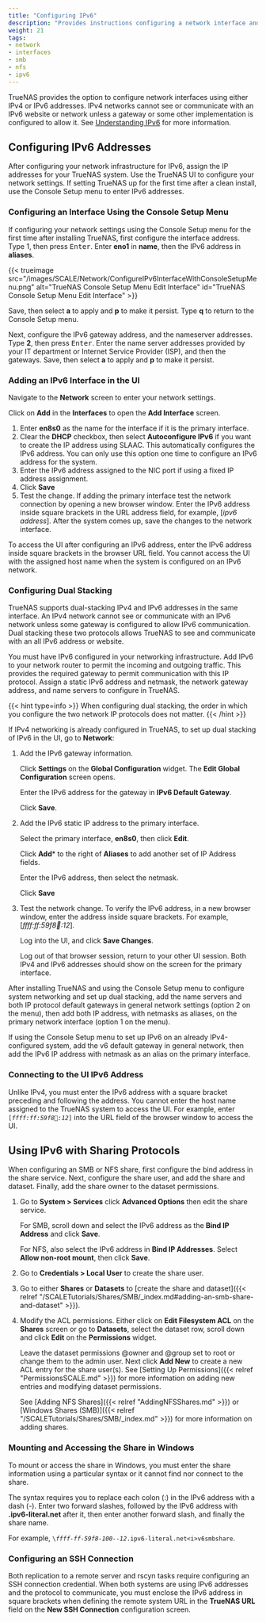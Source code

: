 ```yaml
---
title: "Configuring IPv6"
description: "Provides instructions configuring a network interface and other network settings for IPv6, and configuring an SMB or NFS share for IPv6."
weight: 21
tags:
- network
- interfaces
- smb
- nfs
- ipv6
---
```


TrueNAS provides the option to configure network interfaces using either IPv4 or IPv6 addresses.
IPv4 networks cannot see or communicate with an IPv6 website or network unless a gateway or some other implementation is configured to allow it.
See [Understanding IPv6](https://www.truenas.com/docs/references/ipv6/) for more information.

## Configuring IPv6 Addresses
After configuring your network infrastructure for IPv6, assign the IP addresses for your TrueNAS system.
Use the TrueNAS UI to configure your network settings.
If setting TrueNAS up for the first time after a clean install, use the Console Setup menu to enter IPv6 addresses.


### Configuring an Interface Using the Console Setup Menu
If configuring your network settings using the Console Setup menu for the first time after installing TrueNAS, first configure the interface address.
Type 1, then press <kbd>Enter</kbd>.
Enter **eno1** in **name**, then the IPv6 address in **aliases**.

{{< trueimage src="/images/SCALE/Network/ConfigureIPv6InterfaceWithConsoleSetupMenu.png" alt="TrueNAS Console Setup Menu Edit Interface" id="TrueNAS Console Setup Menu Edit Interface" >}}

Save, then select **a** to apply and **p** to make it persist. Type **q** to return to the Console Setup menu.

Next, configure the IPv6 gateway address, and the nameserver addresses. Type **2**, then press <kbd>Enter</kbd>.
Enter the name server addresses provided by your IT department or Internet Service Provider (ISP), and then the gateways.
Save, then select **a** to apply and **p** to make it persist. 

### Adding an IPv6 Interface in the UI
Navigate to the **Network** screen to enter your network settings.

Click on **Add** in the **Interfaces** to open the **Add Interface** screen.

1. Enter **en8s0** as the name for the interface if it is the primary interface.
2. Clear the **DHCP** checkbox, then select **Autoconfigure IPv6** if you want to create the IP address using SLAAC.
   This automatically configures the IPv6 address.
   You can only use this option one time to configure an IPv6 address for the system.
3. Enter the IPv6 address assigned to the NIC port if using a fixed IP address assignment.
4. Click **Save**
5. Test the change.
   If adding the primary interface test the network connection by opening a new browser window.
   Enter the IPv6 address inside square brackets in the URL address field, for example, [*ipv6 address*]. 
   After the system comes up, save the changes to the network interface.

To access the UI after configuring an IPv6 address, enter the IPv6 address inside square brackets in the browser URL field.
You cannot access the UI with the assigned host name when the system is configured on an IPv6 network.

### Configuring Dual Stacking
TrueNAS supports dual-stacking IPv4 and IPv6 addresses in the same interface.
An IPv4 network cannot see or communicate with an IPv6 network unless some gateway is configured to allow IPv6 communication.
Dual stacking these two protocols allows TrueNAS to see and communicate with an all IPv6 address or website.

You must have IPv6 configured in your networking infrastructure.
Add IPv6 to your network router to permit the incoming and outgoing traffic. This provides the required gateway to permit communication with this IP protocol.
Assign a static IPv6 address and netmask, the network gateway address, and name servers to configure in TrueNAS.

{{< hint type=info >}}
When configuring dual stacking, the order in which you configure the two network IP protocols does not matter.
{{< /hint >}}

If IPv4 networking is already configured in TrueNAS, to set up dual stacking of IPv6 in the UI, go to **Network**:

1. Add the IPv6 gateway information.

   Click **Settings** on the **Global Configuration** widget. The **Edit Global Configuration** screen opens.

   Enter the IPv6 address for the gateway in **IPv6 Default Gateway**.
   
   Click **Save**.

2. Add the IPv6 static IP address to the primary interface.

   Select the primary interface, **en8s0**, then click **Edit**.

   Click **Add*** to the right of **Aliases** to add another set of IP Address fields.

   Enter the IPv6 address, then select the netmask.

   Click **Save**

3. Test the network change.
   To verify the IPv6 address, in a new browser window, enter the address inside square brackets. For example, [*ffff:ff:59f8:100::12*].

   Log into the UI, and click **Save Changes**.

   Log out of that browser session, return to your other UI session.
   Both IPv4 and IPv6 addresses should show on the screen for the primary interface.

After installing TrueNAS and using the Console Setup menu to configure system networking and set up dual stacking, add the name servers and both IP protocol default gateways in general network settings (option 2 on the menu), then add both IP address, with netmasks as aliases, on the primary network interface (option 1 on the menu).

If using the Console Setup menu to set up IPv6 on an already IPv4-configured system, add the v6 default gateway in general network, then add the IPv6 IP address with netmask as an alias on the primary interface.

### Connecting to the UI IPv6 Address
Unlike IPv4, you must enter the IPv6 address with a square bracket preceding and following the address.
You cannot enter the host name assigned to the TrueNAS system to access the UI.
For example, enter <code>[<i>ffff:ff:59f8:100::12</i>]</code> into the URL field of the browser window to access the UI.

## Using IPv6 with Sharing Protocols
When configuring an SMB or NFS share, first configure the bind address in the share service.
Next, configure the share user, and add the share and dataset.
Finally, add the share owner to the dataset permissions.

1. Go to **System > Services** click **Advanced Options** then edit the share service.
   
   For SMB, scroll down and select the IPv6 address as the **Bind IP Address** and click **Save**.

   For NFS, also select the IPv6 address in **Bind IP Addresses**.
   Select **Allow non-root mount**, then click **Save**.

2. Go to **Credentials > Local User** to create the share user.

3. Go to either **Shares** or **Datasets** to [create the share and dataset]({{< relref "/SCALETutorials/Shares/SMB/_index.md#adding-an-smb-share-and-dataset" >}}). 

4. Modify the ACL permissions.
   Either click on **Edit Filesystem ACL** on the **Shares** screen or go to **Datasets**, select the dataset row, scroll down and click **Edit** on the **Permissions** widget.

   Leave the dataset permissions @owner and @group set to root or change them to the admin user. 
   Next click **Add New** to create a new ACL entry for the share user(s).
   See [Setting Up Permissions]({{< relref "PermissionsSCALE.md" >}}) for more information on adding new entries and modifying dataset permissions.

   See [Adding NFS Shares]({{< relref "AddingNFSShares.md" >}}) or [Windows Shares (SMB)]({{< relref "/SCALETutorials/Shares/SMB/_index.md" >}}) for more information on adding shares.

### Mounting and Accessing the Share in Windows
To mount or access the share in Windows, you must enter the share information using a particular syntax or it cannot find nor connect to the share.
 
The syntax requires you to replace each colon (:) in the IPv6 address with a dash (-).
Enter two forward slashes, followed by the IPv6 address with **.ipv6-literal.net** after it, then enter another forward slash, and finally the share name.

For example, <code>\\<i>ffff-ff-59f8-100--12</i>.ipv6-literal.net\<i>v6smbshare</i></code>.

### Configuring an SSH Connection
Both replication to a remote server and rscyn tasks require configuring an SSH connection credential.
When both systems are using IPv6 addresses and the protocol to communicate, you must enclose the IPv6 address in square brackets when defining the remote system URL in the **TrueNAS URL** field on the **New SSH Connection** configuration screen.
<!-- 

### Using IPv6 with Applications
Commented out until we have Internet access over our IPv6 network so we can test. 

-->
